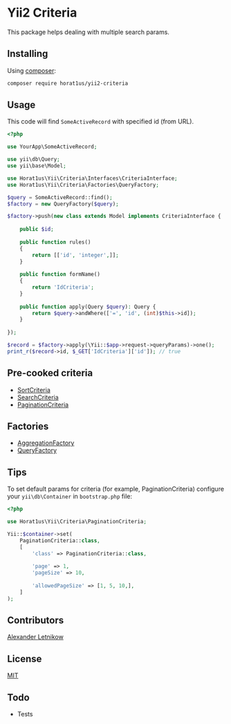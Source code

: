 # Yii2 Criteria

This package helps dealing with multiple search params.  


## Installing
Using [composer](http://getcomposer.org):  
```bash
composer require horat1us/yii2-criteria
```

## Usage

This code will find `SomeActiveRecord` with specified id (from URL).
```php
<?php

use YourApp\SomeActiveRecord;

use yii\db\Query;
use yii\base\Model;

use Horat1us\Yii\Criteria\Interfaces\CriteriaInterface;
use Horat1us\Yii\Criteria\Factories\QueryFactory;

$query = SomeActiveRecord::find();
$factory = new QueryFactory($query);

$factory->push(new class extends Model implements CriteriaInterface {
    
    public $id;
    
    public function rules()
    {
        return [['id', 'integer',]];
    }
    
    public function formName()
    {
        return 'IdCriteria';
    }
    
    public function apply(Query $query): Query {
        return $query->andWhere(['=', 'id', (int)$this->id]);
    }
    
});

$record = $factory->apply(\Yii::$app->request->queryParams)->one();
print_r($record->id, $_GET['IdCriteria']['id']); // true
```

## Pre-cooked criteria
- [SortCriteria](./docs/SortCriteria.md)
- [SearchCriteria](./docs/SearchCriteria.md)
- [PaginationCriteria](./docs/PaginationCriteria.md)

## Factories
- [AggregationFactory](./docs/AggregationFactory.md)
- [QueryFactory](./docs/QueryFactory.md)

## Tips
To set default params for criteria (for example, PaginationCriteria) configure your `yii\db\Container`
in `bootstrap.php` file:
```php
<?php

use Horat1us\Yii\Criteria\PaginationCriteria;

Yii::$container->set(
    PaginationCriteria::class,
    [
        'class' => PaginationCriteria::class,
        
        'page' => 1,
        'pageSize' => 10,
        
        'allowedPageSize' => [1, 5, 10,],
    ]
);
```

## Contributors
[Alexander <horat1us> Letnikow](mailto:reclamme@gmail.com)

## License
[MIT](./LICENSE)

## Todo
- Tests

